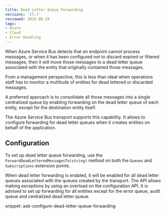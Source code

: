 ```yaml
---
title: Dead Letter Queue Forwarding
versions: '[7,)'
reviewed: 2016-08-29
tags:
- Azure
- Cloud
- Error Handling
---
```


When Azure Service Bus detects that an endpoint cannot process messages, or when it has been configured not to discard expired or filtered messages, then it will move those messages to a dead letter queue associated with the entity that originally contained those messages.

From a management perspective, this is less than ideal when operations staff has to monitor a multitude of entities for dead lettered or discarded messages.

A preferred approach is to consolidate all those messages into a single centralized queue by enabling forwarding on the dead letter queue of each entity, except for the destination entity itself.

The Azure Service Bus transport supports this capability. It allows to configure forwarding for dead letter queues when it creates entities on behalf of the application.


## Configuration

To set up dead letter queue forwarding, use the  `ForwardDeadLetteredMessagesTo(string)` method on both the `Queues` and `Subscriptions` extension points.

When dead letter forwarding is enabled, it will be enabled for all dead letter queues associated with the queues created by the transport. The API allows making exceptions by using an overload on the configuration API. It is advised to set up forwarding for all entities except for the error queue, audit queue and centralized dead letter queue.

snippet: asb-configure-dead-letter-queue-forwarding